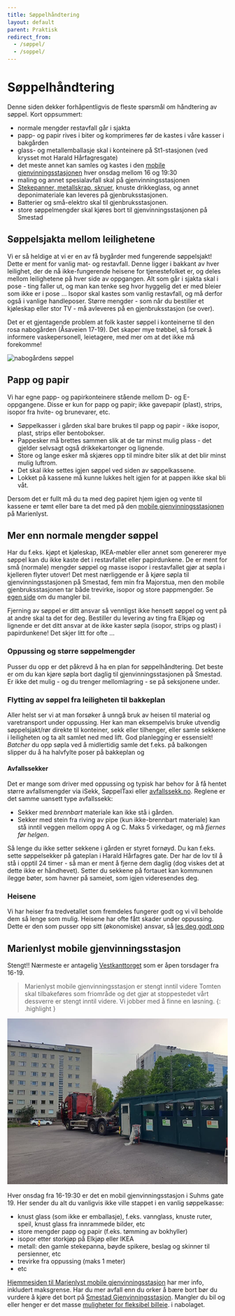 ```yaml
---
title: Søppelhåndtering
layout: default
parent: Praktisk
redirect_from:
  - /søppel/
  - /soppel/
---
```


# Søppelhåndtering

Denne siden dekker forhåpentligvis de fleste spørsmål om håndtering av søppel. Kort oppsummert:
- normale mengder restavfall går i sjakta
- papp- og papir rives i biter og komprimeres før de kastes i våre kasser i bakgården
- glass- og metallemballasje skal i konteinere på St1-stasjonen (ved krysset mot Harald Hårfagresgate)
- det meste annet kan samles og kastes i den [mobile gjenvinningsstasjonen](#marienlyst-mobile-gjenvinningsstasjon) hver onsdag mellom 16 og 19:30
- maling og annet spesialavfall skal på gjenvinningsstasjonen
- [Stekepanner, metallskrap, skruer](https://www.grontpunkt.no/aktuelt/nyheter/dette-skal-ikke-i-metallinnsamlingen), knuste drikkeglass, og annet deponimateriale kan leveres på gjenbruksstasjonen.
- Batterier og små-elektro skal til gjenbruksstasjonen.
- store søppelmengder skal kjøres bort til gjenvinningsstasjonen på Smestad

## Søppelsjakta mellom leilighetene
Vi er så heldige at vi er en av få bygårder med fungerende søppelsjakt! Dette er ment for vanlig mat- og restavfall. Denne ligger i bakkant av hver leilighet, der de nå ikke-fungerende heisene for tjenestefolket er, og deles mellom leilighetene på hver side av oppgangen. Alt som går i sjakta skal i pose - ting faller ut, og man kan tenke seg hvor hyggelig det er med bleier som ikke er i pose … Isopor skal kastes som vanlig restavfall, og må derfor også i vanlige handleposer. Større mengder - som når du bestiller et kjøleskap eller stor TV - må avleveres på en gjenbruksstasjon (se over).

Det er et gjentagende problem at folk kaster søppel i konteinerne til den rosa nabogården (Åsaveien 17-19). Det skaper mye trøbbel, så forsøk å informere vaskepersonell, leietagere, med mer om at det ikke må forekomme!

![nabogårdens søppel](/assets/images/nabosøppel.jpg)

## Papp og papir
Vi har egne papp- og papirkonteinere stående mellom D- og E-oppgangene. 
Disse er kun for papp og papir; ikke gavepapir (plast), strips, isopor fra hvite- og brunevarer, etc.

- Søppelkasser i gården skal bare brukes til papp og papir - ikke isopor, plast, strips eller bentobokser.
- Pappesker må brettes sammen slik at de tar minst mulig plass - det gjelder selvsagt også drikkekartonger og lignende.
- Store og lange esker må skjæres opp til mindre biter slik at det blir minst mulig luftrom.
- Det skal ikke settes igjen søppel ved siden av søppelkassene. 
- Lokket på kassene må kunne lukkes helt igjen for at pappen ikke skal bli våt. 

Dersom det er fullt må du ta med deg papiret hjem igjen og vente til kassene er tømt eller bare ta det med på den [mobile gjenvinningsstasjonen](#marienlyst-mobile-gjenvinningsstasjon) på Marienlyst.

## Mer enn normale mengder søppel
Har du f.eks. kjøpt et kjøleskap, IKEA-møbler eller annet som genererer mye søppel kan du ikke kaste det i restavfallet eller papirdunkene. De er ment for små (normale) mengder søppel og masse isopor i restavfallet gjør at søpla i kjelleren flyter utover! Det mest nærliggende er å kjøre søpla til gjenvinningsstasjonen på Smestad, fem min fra Majorstua, men den mobile gjenbruksstasjonen tar både trevirke, isopor og store pappmengder. Se [egen side](/praktisk/bil) om du mangler bil. 

Fjerning av søppel er ditt ansvar så vennligst ikke hensett søppel og vent på at andre skal ta det for deg. Bestiller du levering av ting fra Elkjøp og lignende er det ditt ansvar at de ikke kaster søpla (isopor, strips og plast) i papirdunkene! Det skjer litt for ofte ...

### Oppussing og større søppelmengder 

Pusser du opp er det påkrevd å ha en plan for søppelhåndtering. Det beste er om du kan kjøre søpla bort daglig til  gjenvinningsstasjonen på Smestad. Er ikke det mulig - og du trenger mellomlagring - se på seksjonene under.


### Flytting av søppel fra leiligheten til bakkeplan
Aller helst ser vi at man forsøker å unngå bruk av heisen til material og varetransport under oppussing. Her kan man eksempelvis bruke utvendig søppelsjakt/rør direkte til konteiner, sekk eller tilhenger, eller samle sekkene i leiligheten og ta alt samlet ned med lift. God planlegging er essensielt! _Batcher_ du opp søpla ved å midlertidig samle det f.eks. på balkongen slipper du å ha halvfylte poser på bakkeplan og 

#### Avfallssekker 
Det er mange som driver med oppussing og typisk har behov for å få hentet større avfallsmengder via iSekk, SøppelTaxi eller [avfallssekk.no](https://www.avfallsekk.no/). Reglene er det samme uansett type avfallssekk:

- Sekker med _brennbart_ materiale kan ikke stå i gården. 
- Sekker med stein fra riving av pipe (kun ikke-brennbart materiale) kan stå inntil veggen mellom oppg A og C. Maks 5 virkedager, og må _fjernes før helgen_.

Så lenge du ikke setter sekkene i gården er styret fornøyd. Du kan f.eks. sette søppelsekker 
på gateplan i Harald Hårfagres gate. Der har de lov til å stå i opptil 24 timer - så 
man er ment å fjerne dem daglig (dog viskes det at dette ikke er håndhevet). 
Setter du sekkene på fortauet kan kommunen ilegge bøter, som havner på sameiet, som igjen 
videresendes deg.

### Heisene
Vi har heiser fra tredvetallet som fremdeles fungerer godt og vi vil beholde dem så lenge som mulig. Heisene har ofte fått skader under oppussing. Dette er den som pusser opp sitt (økonomiske) ansvar, så [les deg godt opp](/oppussing/heis)

## Marienlyst mobile gjenvinningsstasjon
Stengt!! Nærmeste er antagelig [Vestkanttorget](https://www.oslo.kommune.no/avfall-og-gjenvinning/alle-gjenvinningsstasjoner/vestkanttorvet-mobile-gjenvinningsstasjon/) som er åpen torsdager fra 16-19.

> Marienlyst mobile gjenvinningsstasjon er stengt inntil videre
> Tomten skal tilbakeføres som friområde og det gjør at stoppestedet vårt dessverre er stengt inntil videre. Vi jobber med å finne en løsning.
{: .highlight }

![Suhms gate 19](/assets/images/suhmsgate19.jpg)

Hver onsdag fra 16-19:30 er det en mobil gjenvinningsstasjon i Suhms gate 19.  Her sender du alt du vanligvis ikke ville stappet i en vanlig søppelkasse:
- knust glass (som ikke er emballasje), f.eks. vannglass, knuste ruter, speil, knust glass fra innrammede bilder, etc
- store mengder papp og papir (f.eks. tømming av bokhyller)
- isopor etter storkjøp på Elkjøp eller IKEA
- metall: den gamle stekepanna, bøyde spikere, beslag og skinner til persienner, etc
- trevirke fra oppussing (maks 1 meter)
- etc

[Hjemmesiden til Marienlyst mobile gjenvinningsstasjon](https://www.oslo.kommune.no/avfall-og-gjenvinning/alle-gjenvinningsstasjoner/marienlyst-mobile-gjenvinningsstasjon/) har mer info, inkludert maksgrense. 
Har du mer avfall enn du orker å bære bort bør du vurdere å kjøre det bort på [Smestad Gjenvinningsstasjon](https://www.oslo.kommune.no/avfall-og-gjenvinning/alle-gjenvinningsstasjoner/smestad-gjenvinningsstasjon/). 
Mangler du bil og eller henger er det masse [muligheter for fleksibel billeie](/praktisk/bil#timesleie-av-bil). i nabolaget.

